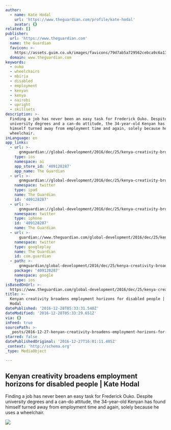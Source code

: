 ```yaml
---
author:
  - name: Kate Hodal
    url: 'https://www.theguardian.com/profile/kate-hodal'
    avatar: {}
related: []
publisher:
  url: 'https://www.theguardian.com'
  name: the Guardian
  favicon: >-
    https://assets.guim.co.uk/images/favicons/79d7ab5a729562cebca9c6a13c324f0e/32x32.ico
  domain: www.theguardian.com
keywords:
  - ouko
  - wheelchairs
  - mbiria
  - disabled
  - employment
  - kenyan
  - kenya
  - nairobi
  - upright
  - skillsets
description: >-
  Finding a job has never been an easy task for Frederick Ouko. Despite
  university degrees and a can-do attitude, the 34-year-old Kenyan has found
  himself turned away from employment time and again, solely because he uses a
  wheelchair.
inLanguage: en
app_links:
  - url: >-
      gnmguardian://global-development/2016/dec/25/kenya-creativity-broadens-employment-horizons-disabled-people-africa-prize-for-engingineering?contenttype=Article&source=applinks
    type: ios
    namespace: ai
    app_store_id: '409128287'
    app_name: The Guardian
  - url: >-
      gnmguardian://global-development/2016/dec/25/kenya-creativity-broadens-employment-horizons-disabled-people-africa-prize-for-engingineering?contenttype=Article&source=twitter
    namespace: twitter
    type: ipad
    name: The Guardian
    id: '409128287'
  - url: >-
      gnmguardian://global-development/2016/dec/25/kenya-creativity-broadens-employment-horizons-disabled-people-africa-prize-for-engingineering?contenttype=Article&source=twitter
    namespace: twitter
    type: iphone
    id: '409128287'
    name: The Guardian
  - url: >-
      guardian://www.theguardian.com/global-development/2016/dec/25/kenya-creativity-broadens-employment-horizons-disabled-people-africa-prize-for-engingineering
    namespace: twitter
    type: googleplay
    name: The Guardian
    id: com.guardian
  - path: >-
      gnmguardian/global-development/2016/dec/25/kenya-creativity-broadens-employment-horizons-disabled-people-africa-prize-for-engingineering?contenttype=Article&source=google
    package: '409128287'
    namespace: google
    type: ios
isBasedOnUrl: >-
  https://www.theguardian.com/global-development/2016/dec/25/kenya-creativity-broadens-employment-horizons-disabled-people-africa-prize-for-engingineering
title: >-
  Kenyan creativity broadens employment horizons for disabled people | Kate
  Hodal
datePublished: '2016-12-28T05:33:31.540Z'
dateModified: '2016-12-28T05:33:29.651Z'
via: {}
inFeed: true
sourcePath: >-
  _posts/2016-12-27-kenyan-creativity-broadens-employment-horizons-for-disabled.md
starred: false
datePublishedOriginal: '2016-12-27T16:01:11.405Z'
_context: 'http://schema.org'
_type: MediaObject

---
```

<article style=""><h1>Kenyan creativity broadens employment horizons for disabled people | Kate Hodal</h1><p>Finding a job has never been an easy task for Frederick Ouko. Despite university degrees and a can-do attitude, the 34-year-old Kenyan has found himself turned away from employment time and again, solely because he uses a wheelchair.</p><img src="https://i.guim.co.uk/img/media/2eed38c3d0a258fca397f4c05be4e4624843df82/0_371_7092_4255/master/7092.jpg?w=1200&amp;h=630&amp;q=55&amp;auto=format&amp;usm=12&amp;fit=crop&amp;crop=faces%2Centropy&amp;bm=normal&amp;ba=bottom%2Cleft&amp;blend64=aHR0cHM6Ly91cGxvYWRzLmd1aW0uY28udWsvMjAxNi8wNS8yNS9vdmVybGF5LWxvZ28tMTIwMC05MF9vcHQucG5n&amp;s=2bbb38511a816d36fbc2130c061c4c0d" /></article>